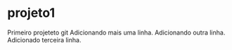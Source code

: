 # projeto1
Primeiro projeteto git
Adicionando mais uma linha.
Adicionando outra linha.
Adicionado terceira linha.
